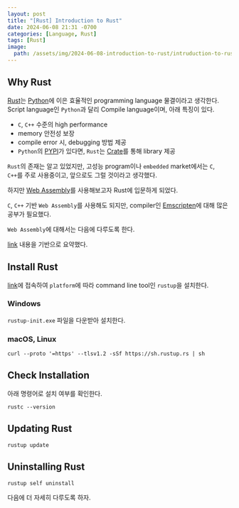 ```yaml
---
layout: post
title: "[Rust] Introduction to Rust"
date: 2024-06-08 21:31 -0700
categories: [Language, Rust]
tags: [Rust]
image:
  path: /assets/img/2024-06-08-introduction-to-rust/intruduction-to-rust.jpeg
---
```


## Why Rust

[Rust][rust]는 [Python][python]에 이은 효율적인 programming language 물결이라고 생각한다. Script language인 `Python`과 달리 Compile language이며, 아래 특징이 있다.

- `C`, `C++` 수준의 high performance
- memory 안전성 보장
- compile error 시, debugging 방법 제공
- `Python`의 [PYPI][pypi]가 있다면, `Rust`는 [Crate][crates]를 통해 library 제공

`Rust`의 존재는 알고 있었지만, 고성능 program이나 `embedded` market에서는 `C`, `C++`를 주로 사용중이고, 앞으로도 그럴 것이라고 생각했다.

하지만 [Web Assembly][web-assembly]를 사용해보고자 Rust에 입문하게 되었다.

`C`, `C++` 기반 `Web Assembly`를 사용해도 되지만, compiler인 [Emscripten][emscripten]에 대해 많은 공부가 필요했다.

`Web Assembly`에 대해서는 다음에 다루도록 한다.

[link][rust-lang] 내용을 기반으로 요약했다.

## Install Rust

[link][install-rust]에 접속하여 `platform`에 따라 command line tool인 `rustup`을 설치한다.

### Windows

`rustup-init.exe` 파일을 다운받아 설치한다.

### macOS, Linux

```console
curl --proto '=https' --tlsv1.2 -sSf https://sh.rustup.rs | sh
```

## Check Installation

아래 명령어로 설치 여부를 확인한다.

```console
rustc --version
```

## Updating Rust

```console
rustup update
```

## Uninstalling Rust

```console
rustup self uninstall
```

다음에 더 자세히 다루도록 하자.

[rust]: https://www.rust-lang.org
[python]: https://www.python.org
[pypi]: https://pypi.org
[crates]: https://crates.io
[web-assembly]: https://webassembly.org
[emscripten]: https://emscripten.org
[install-rust]: https://www.rust-lang.org/tools/install
[rust-lang]: https://doc.rust-lang.org/book/title-page.html
